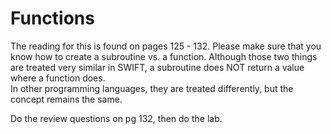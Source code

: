 # Functions

The reading for this is found on pages 125 - 132.  Please make sure that you know how to create a subroutine vs. a function.
Although those two things are treated very similar in SWIFT, a subroutine does NOT return a value where a function does.  
In other programming languages, they are treated differently, but the concept remains the same.

Do the review questions on pg 132, then do the lab.
